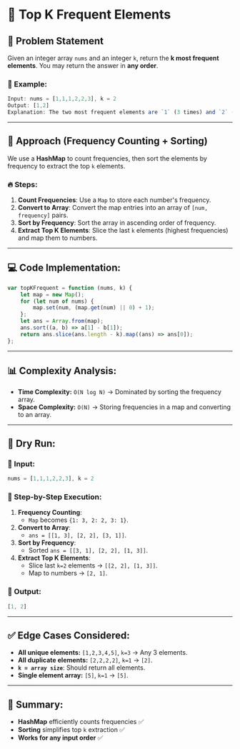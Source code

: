 # 📌 Top K Frequent Elements

## 📝 Problem Statement
Given an integer array `nums` and an integer `k`, return the **k most frequent elements**. You may return the answer in **any order**.

### 📝 Example:
```javascript
Input: nums = [1,1,1,2,2,3], k = 2
Output: [1,2]
Explanation: The two most frequent elements are `1` (3 times) and `2` (2 times).
```

---

## 🔄 Approach (Frequency Counting + Sorting)
We use a **HashMap** to count frequencies, then sort the elements by frequency to extract the top `k` elements.

### 🔥 Steps:
1. **Count Frequencies**: Use a `Map` to store each number's frequency.
2. **Convert to Array**: Convert the map entries into an array of `[num, frequency]` pairs.
3. **Sort by Frequency**: Sort the array in ascending order of frequency.
4. **Extract Top K Elements**: Slice the last `k` elements (highest frequencies) and map them to numbers.

---

## 💻 Code Implementation:
```javascript
var topKFrequent = function (nums, k) {
    let map = new Map();
    for (let num of nums) {
        map.set(num, (map.get(num) || 0) + 1);
    };
    let ans = Array.from(map);
    ans.sort((a, b) => a[1] - b[1]);
    return ans.slice(ans.length - k).map((ans) => ans[0]);
};
```

---

## 📊 Complexity Analysis:
- **Time Complexity:** `O(N log N)` → Dominated by sorting the frequency array.
- **Space Complexity:** `O(N)` → Storing frequencies in a map and converting to an array.

---

## 🏁 Dry Run:
### 🔹 Input:
```javascript
nums = [1,1,1,2,2,3], k = 2
```
### 🔹 Step-by-Step Execution:
1. **Frequency Counting**:
   - `Map` becomes `{1: 3, 2: 2, 3: 1}`.
2. **Convert to Array**:
   - `ans = [[1, 3], [2, 2], [3, 1]]`.
3. **Sort by Frequency**:
   - Sorted `ans = [[3, 1], [2, 2], [1, 3]]`.
4. **Extract Top K Elements**:
   - Slice last `k=2` elements → `[[2, 2], [1, 3]]`.
   - Map to numbers → `[2, 1]`.

### 🔹 Output:
```javascript
[1, 2]
```

---

## ✅ Edge Cases Considered:
- **All unique elements:** `[1,2,3,4,5]`, `k=3` → Any 3 elements.
- **All duplicate elements:** `[2,2,2,2]`, `k=1` → `[2]`.
- **`k = array size`**: Should return all elements.
- **Single element array:** `[5]`, `k=1` → `[5]`.

---

## 🎯 Summary:
- **HashMap** efficiently counts frequencies ✅
- **Sorting** simplifies top `k` extraction ✅
- **Works for any input order** ✅

